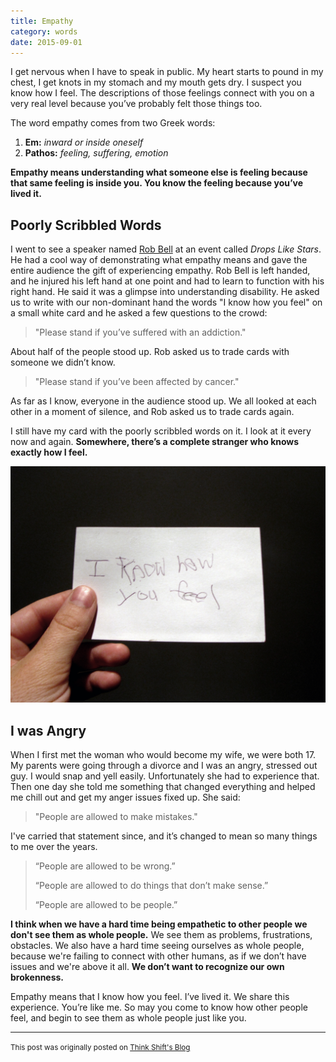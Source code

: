 ```yaml
---
title: Empathy
category: words
date: 2015-09-01
---
```


I get nervous when I have to speak in public. My heart starts to pound in my chest, I get knots in my stomach and my mouth gets dry. I suspect you know how I feel. The descriptions of those feelings connect with you on a very real level because you’ve probably felt those things too.

<!-- more -->

The word empathy comes from two Greek words:

1. **Em:** *inward or inside oneself*
2. **Pathos:** *feeling, suffering, emotion*

**Empathy means understanding what someone else is feeling because that same feeling is inside you. You know the feeling because you’ve lived it.**

## Poorly Scribbled Words

I went to see a speaker named [Rob Bell](http://robbell.com) at an event called *Drops Like Stars*. He had a cool way of demonstrating what empathy means and gave the entire audience the gift of experiencing empathy. Rob Bell is left handed, and he injured his left hand at one point and had to learn to function with his right hand. He said it was a glimpse into understanding disability. He asked us to write with our non-dominant hand the words "I know how you feel" on a small white card and he asked a few questions to the crowd:

> "Please stand if you’ve suffered with an addiction."

About half of the people stood up. Rob asked us to trade cards with someone we didn’t know.

> "Please stand if you’ve been affected by cancer."

As far as I know, everyone in the audience stood up. We all looked at each other in a moment of silence, and Rob asked us to trade cards again.

I still have my card with the poorly scribbled words on it. I look at it every now and again. **Somewhere, there’s a complete stranger who knows exactly how I feel.**

![Showing my card that says 'I Know How You Feel'](/assets/post-images/i-know-how-you-feel.jpg)

## I was Angry

When I first met the woman who would become my wife, we were both 17. My parents were going through a divorce and I was an angry, stressed out guy. I would snap and yell easily. Unfortunately she had to experience that. Then one day she told me something that changed everything and helped me chill out and get my anger issues fixed up. She said:

> "People are allowed to make mistakes."

I've carried that statement since, and it’s changed to mean so many things to me over the years.

> “People are allowed to be wrong.”
>
> “People are allowed to do things that don’t make sense.”
>
> “People are allowed to be people.”

**I think when we have a hard time being empathetic to other people we don't see them as whole people.** We see them as problems, frustrations, obstacles. We also have a hard time seeing ourselves as whole people, because we're failing to connect with other humans, as if we don’t have issues and we're above it all. **We don’t want to recognize our own brokenness.**

Empathy means that I know how you feel. I’ve lived it. We share this experience. You’re like me. So may you come to know how other people feel, and begin to see them as whole people just like you.

-----

<p><small>This post was originally posted on <a href="http://thinkshiftinc.com/story/i-know-how-you-feel" target="_blank">Think Shift's Blog</a></small></p>
